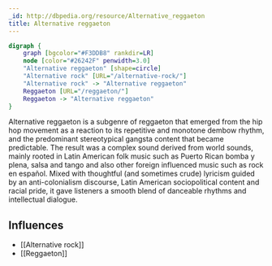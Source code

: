 ```yaml
---
_id: http://dbpedia.org/resource/Alternative_reggaeton
title: Alternative reggaeton
---
```


```dot
digraph {
	graph [bgcolor="#F3DDB8" rankdir=LR]
	node [color="#26242F" penwidth=3.0]
	"Alternative reggaeton" [shape=circle]
	"Alternative rock" [URL="/alternative-rock/"]
	"Alternative rock" -> "Alternative reggaeton"
	Reggaeton [URL="/reggaeton/"]
	Reggaeton -> "Alternative reggaeton"
}
```

Alternative reggaeton is a subgenre of reggaeton that emerged from the hip hop movement as a reaction to its repetitive and monotone dembow rhythm, and the predominant stereotypical gangsta content that became predictable. The result was a complex sound derived from world sounds, mainly rooted in Latin American folk music such as Puerto Rican bomba y plena, salsa and tango and also other foreign influenced music such as rock en español. Mixed with thoughtful (and sometimes crude) lyricism guided by an anti-colonialism discourse, Latin American sociopolitical content and racial pride, it gave listeners a smooth blend of danceable rhythms and intellectual dialogue.

## Influences
- [[Alternative rock]]
- [[Reggaeton]]
